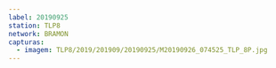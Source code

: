 ```yaml
---
label: 20190925
station: TLP8
network: BRAMON
capturas:
  - imagem: TLP8/2019/201909/20190925/M20190926_074525_TLP_8P.jpg
---
```

